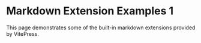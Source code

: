 # Markdown Extension Examples 1

This page demonstrates some of the built-in markdown extensions provided by VitePress.
